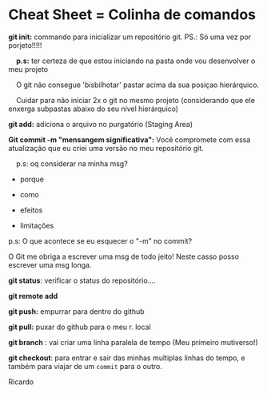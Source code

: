 # Cheat Sheet = Colinha de comandos

**git init:** commando para inicializar um repositório git. PS.: Só uma vez por porjeto!!!!!

    __p.s:__ ter certeza de que estou iniciando na pasta onde vou desenvolver o meu projeto

    O git não consegue 'bisbilhotar' pastar acima da sua posiçao hierárquico.

    Cuidar para não iniciar 2x o git no mesmo projeto (considerando que ele enxerga subpastas abaixo do seu nível hierárquico)

**git add:** adiciona o arquivo no purgatório (Staging Area)

**Git commit -m "mensangem significativa":** Você compromete com essa atualização que eu criei uma versão no meu repositório git.

    p.s: oq considerar na minha msg?

- porque

- como

- efeitos

- limitações 

p.s: O que acontece se eu esquecer o "-m" no commit?

O Git me obriga a escrever uma msg de todo jeito! Neste casso posso escrever uma msg longa.

**git status**: verificar o status do repositório....

**git remote add <Nome> <ssh>**

**git push:** empurrar para dentro do github

**git pull:** puxar do github para o meu r. local

**git branch** : vai criar uma linha paralela de tempo (Meu primeiro mutiverso!)

**git checkout**: para entrar e sair das minhas multiplas linhas do tempo, e também para viajar de um `commit` para o outro.

Ricardo
